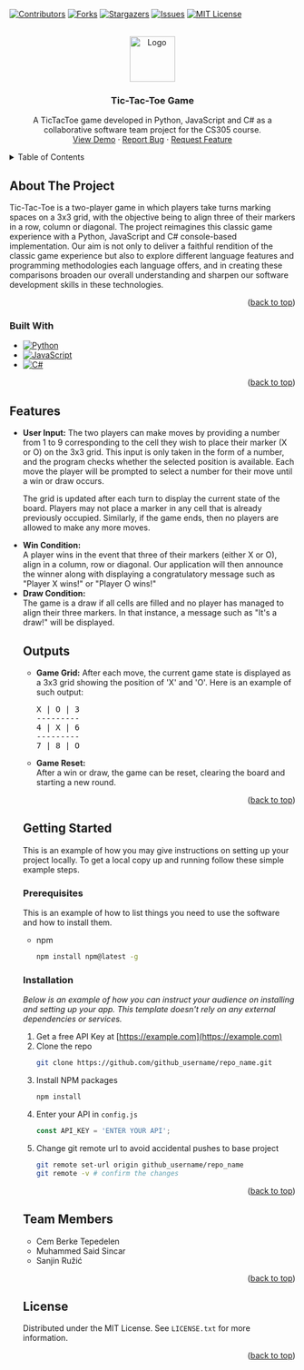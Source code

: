 <a id="readme-top"></a>

[![Contributors][contributors-shield]][contributors-url]
[![Forks][forks-shield]][forks-url]
[![Stargazers][stars-shield]][stars-url]
[![Issues][issues-shield]][issues-url]
[![MIT License][license-shield]][license-url]

<br />
<div align="center">
  <a href="https://github.com/othneildrew/Best-README-Template">
    <img src="images/logo.png" alt="Logo" width="80" height="80">
  </a>

  <h3 align="center">Tic-Tac-Toe Game</h3>

  <p align="center">
    A TicTacToe game developed in Python, JavaScript and C# as a collaborative software team project for the CS305 course.
    <br />
    <a href="https://github.com/othneildrew/Best-README-Template">View Demo</a>
    ·
    <a href="https://github.com/othneildrew/Best-README-Template/issues/new?labels=bug&template=bug-report---.md">Report Bug</a>
    ·
    <a href="https://github.com/othneildrew/Best-README-Template/issues/new?labels=enhancement&template=feature-request---.md">Request Feature</a>
  </p>
</div>


<!-- TABLE OF CONTENTS -->
<details>
  <summary>Table of Contents</summary>
  <ol>
    <li>
      <a href="#about-the-project">About The Project</a>
      <ul>
        <li><a href="#built-with">Built With</a></li>
      </ul>
    </li>
    <li>
      <a href="#getting-started">Getting Started</a>
      <ul>
        <li><a href="#prerequisites">Prerequisites</a></li>
        <li><a href="#installation">Installation</a></li>
      </ul>
    </li>
    <li><a href="#team-members">Team Members</a></li>
    <li><a href="#license">License</a></li>
  </ol>
</details>


<!-- ABOUT THE PROJECT -->
## About The Project

Tic-Tac-Toe is a two-player game in which players take turns marking spaces on a 3x3 grid, with the objective being to align three of their markers in a row, column or diagonal. The project reimagines this classic game experience with a Python, JavaScript and C# console-based implementation. Our aim is not only to deliver a faithful rendition of the classic game experience but also to explore different language features and programming methodologies each language offers, and in creating these comparisons broaden our overall understanding and sharpen our software development skills in these technologies.

<p align="right">(<a href="#readme-top">back to top</a>)</p>


### Built With
* [![Python][python-shield]][python-url]
* [![JavaScript][javascript-shield]][javascript-url]
* [![C#][csharp-shield]][csharp-url]
<p align="right">(<a href="#readme-top">back to top</a>)</p>

## Features
<ul>
  <li><strong>User Input:</strong>
  The two players can make moves by providing a number from 1 to 9 corresponding to the cell they wish to place their marker (X or O) on the 3x3 grid. This input is only taken in the form of a number, and the program checks whether the selected position is available. Each move the player will be prompted to select a number for their move until a win or draw occurs.

The grid is updated after each turn to display the current state of the board. Players may not place a marker in any cell that is already previously occupied. Similarly, if the game ends, then no players are allowed to make any more moves.</li>
  <li><strong>Win Condition:</strong></li>
  A player wins in the event that three of their markers (either X or O), align in a column, row or diagonal. Our application will then announce the winner along with displaying a congratulatory message such as "Player X wins!" or "Player O wins!"</li>
  <li><strong>Draw Condition:</strong></li>
 The game is a draw if all cells are filled and no player has managed to align their three markers. In that instance, a message such as "It's a draw!" will be displayed.</li>
 <h2>Outputs</h2>
<ul>
<li><strong>Game Grid:</strong> After each move, the current game state is displayed as a 3x3 grid showing the position of 'X' and 'O'. Here is an example of such output:</li>
<pre>
X | O | 3
---------
4 | X | 6
---------
7 | 8 | O
</pre>
<li><strong>Game Reset:</strong></li>
After a win or draw, the game can be reset, clearing the board and starting a new round.</li>
</ul>

<p align="right">(<a href="#readme-top">back to top</a>)</p>

<!-- GETTING STARTED -->
## Getting Started

This is an example of how you may give instructions on setting up your project locally.
To get a local copy up and running follow these simple example steps.

### Prerequisites

This is an example of how to list things you need to use the software and how to install them.
* npm
  ```sh
  npm install npm@latest -g
  ```

### Installation

_Below is an example of how you can instruct your audience on installing and setting up your app. This template doesn't rely on any external dependencies or services._

1. Get a free API Key at [https://example.com](https://example.com)
2. Clone the repo
   ```sh
   git clone https://github.com/github_username/repo_name.git
   ```
3. Install NPM packages
   ```sh
   npm install
   ```
4. Enter your API in `config.js`
   ```js
   const API_KEY = 'ENTER YOUR API';
   ```
5. Change git remote url to avoid accidental pushes to base project
   ```sh
   git remote set-url origin github_username/repo_name
   git remote -v # confirm the changes
   ```

<p align="right">(<a href="#readme-top">back to top</a>)</p>

## Team Members

<ul>
  <li>Cem Berke Tepedelen</li>
  <li>Muhammed Said Sincar</li>
  <li>Sanjin Ružić</li>
</ul>

<p align="right">(<a href="#readme-top">back to top</a>)</p>

<!-- LICENSE -->
## License

Distributed under the MIT License. See `LICENSE.txt` for more information.

<p align="right">(<a href="#readme-top">back to top</a>)</p>

<!-- MARKDOWN LINKS & IMAGES -->
<!-- https://www.markdownguide.org/basic-syntax/#reference-style-links -->
[contributors-shield]: https://img.shields.io/github/contributors/othneildrew/Best-README-Template.svg?style=for-the-badge
[contributors-url]: https://github.com/othneildrew/Best-README-Template/graphs/contributors
[forks-shield]: https://img.shields.io/github/forks/othneildrew/Best-README-Template.svg?style=for-the-badge
[forks-url]: https://github.com/othneildrew/Best-README-Template/network/members
[stars-shield]: https://img.shields.io/github/stars/othneildrew/Best-README-Template.svg?style=for-the-badge
[stars-url]: https://github.com/othneildrew/Best-README-Template/stargazers
[issues-shield]: https://img.shields.io/github/issues/othneildrew/Best-README-Template.svg?style=for-the-badge
[issues-url]: https://github.com/othneildrew/Best-README-Template/issues
[license-shield]: https://img.shields.io/github/license/othneildrew/Best-README-Template.svg?style=for-the-badge
[license-url]: https://github.com/othneildrew/Best-README-Template/blob/master/LICENSE.txt
[linkedin-shield]: https://img.shields.io/badge/-LinkedIn-black.svg?style=for-the-badge&logo=linkedin&colorB=555
[linkedin-url]: https://linkedin.com/in/othneildrew
[product-screenshot]: images/screenshot.png
[python-shield]: https://img.shields.io/badge/Python-3776AB?style=for-the-badge&logo=python&logoColor=white
[python-url]: https://www.python.org/
[javascript-shield]: https://img.shields.io/badge/JavaScript-F7DF1E?style=for-the-badge&logo=javascript&logoColor=black
[JavaScript-url]: https://developer.mozilla.org/en-US/docs/Web/JavaScript
[csharp-shield]: https://img.shields.io/badge/C%23-239120?style=for-the-badge&logo=c-sharp&logoColor=white
[csharp-url]: https://learn.microsoft.com/en-us/dotnet/csharp/

